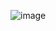 ![image](https://user-images.githubusercontent.com/83754157/155952101-b419e3fb-7f3f-44b1-b592-385fb7698f00.png)
